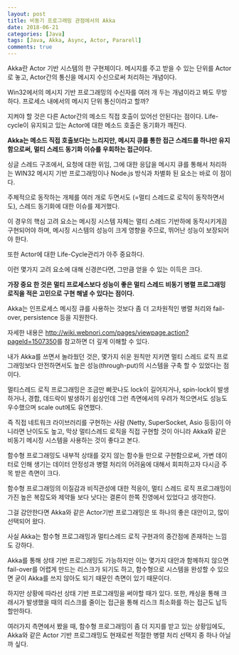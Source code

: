 ```yaml
---
layout: post
title: 비동기 프로그래밍 관점에서의 Akka
date: 2018-06-21
categories: [Java]
tags: [Java, Akka, Async, Actor, Pararell]
comments: true
---
```


Akka란 Actor 기반 시스템의 한 구현체이다.
메시지를 주고 받을 수 있는 단위를 Actor로 놓고, Actor간의 통신을 메시지 수신으로써 처리하는 개념이다.

Win32에서의 메시지 기반 프로그래밍의 수신자를 여러 개 두는 개념이라고 봐도 무방하다.
프로세스 내에서의 메시지 단위 통신이라고 할까?

지켜야 할 것은 다른 Actor간의 메소드 직접 호출이 있어선 안된다는 점이다.
Life-cycle이 유지되고 있는 Actor에 대한 메소드 호출은 동기화가 깨진다.

**Akka는 메소드 직접 호출보다는 느리지만, 메시지 큐를 통한 접근 스레드를 하나만 유지함으로써, 멀티 스레드 동기화 이슈를 우회하는 접근이다.**

싱글 스레드 구조에서, 요청에 대한 위임, 그에 대한 응답을 메시지 큐를 통해서 처리하는 WIN32 메시지 기반 프로그래밍이나 Node.js 방식과 차별화 된 요소는 바로 이 점이다.

주체적으로 동작하는 개체를 여러 개로 두면서도 (=멀티 스레드로 로직이 동작하면서도), 스레드 동기화에 대한 이슈를 제거했다.

이 경우의 핵심 고려 요소는 메시징 시스템 자체는 멀티 스레드 기반하에 동작시키게끔 구현되어야 하며, 메시징 시스템의 성능이 크게 영향을 주므로, 뛰어난 성능이 보장되어야 한다.

또한 Actor에 대한 Life-Cycle관리가 아주 중요하다.

이런 몇가지 고려 요소에 대해 신경쓴다면, 그만큼 얻을 수 있는 이득은 크다.

**가장 중요 한 것은 멀티 프로세스보다 성능이 좋은 멀티 스레드 비동기 병렬 프로그래밍 로직을 적은 고민으로 구현 해낼 수 있다는 점이다.**

Akka는 인프로세스 메시징 큐를 사용하는 것보다 좀 더 고차원적인 병렬 처리와 fail-over, persistence 등을 지원한다.

자세한 내용은 <http://wiki.webnori.com/pages/viewpage.action?pageId=1507350>를 참고하면 더 깊게 이해할 수 있다.

내가 Akka를 쓰면서 놀라웠던 것은, 몇가지 쉬운 원칙만 지키면 멀티 스레드 로직 프로그래밍보다 안전하면서도 높은 성능(through-put)의 시스템을 구축 할 수 있었다는 점이다.

멀티스레드 로직 프로그래밍은 조금만 삐끗나도 lock이 길어지거나, spin-lock이 발생하거나, 경합, 데드락이 발생하기 쉽상인데 그런 측면에서의 우려가 적으면서도 성능도 우수했으며 scale out에도 유연했다.

즉 직접 네트워크 라이브러리를 구현하는 사람 (Netty, SuperSocket, Asio 등등)이 아니라면 난이도도 높고, 막상 멀티스레드 로직을 직접 구현할 것이 아니라 Akka와 같은 비동기 메시징 시스템을 사용하는 것이 좋다고 본다.

함수형 프로그래밍도 내부적 상태를 갖지 않는 함수들 만으로 구현함으로써, 가변 데이터로 인해 생기는 데이터 안정성과 병렬 처리의 어려움에 대해서 회피하고자 다시금 주목 받은 측면이 크다.

함수형 프로그래밍의 이질감과 비직관성에 대한 적응이, 멀티 스레드 로직 프로그래밍이 가진 높은 복잡도와 제약들 보다 낫다는 결론이 한쪽 진영에서 있었다고 생각한다.

그걸 감안한다면 Akka와 같은 Actor기반 프로그래밍은 또 하나의 좋은 대안이고, 많이 선택되어 왔다.

사실 Akka는 함수형 프로그래밍과 멀티스레드 로직 구현과의 중간점에 존재하는 느낌도 강하다.

Akka를 통해 상태 기반 프로그래밍도 가능하지만 이는 몇가지 대안과 함께하지 않으면 fail-over를 어렵게 만드는 리스크가 되기도 하고, 함수형으로 시스템을 완성할 수 있으면 굳이 Akka를 쓰지 않아도 되기 때문인 측면이 있기 때문이다.

하지만 상황에 따라선 상태 기반 프로그래밍을 써야할 때가 있다. 또한, 캐싱을 통해 크래시가 발생했을 때의 리스크를 줄이는 접근을 통해 리스크 최소화를 하는 접근도 납득할만하다.

여러가지 측면에서 봤을 때, 함수형 프로그래밍이 좀 더 지지를 받고 있는 상황임에도, Akka와 같은 Actor 기반 프로그래밍도 현재로썬 적절한 병렬 처리 선택지 중 하나 아닐까 싶다.
